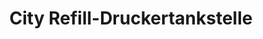 ---
title: "City Refill-Druckertankstelle"
url: /schweinfurt/city-refill-druckertankstelle/
shop: Kopieren
---